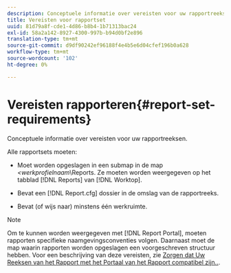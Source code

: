 ```yaml
---
description: Conceptuele informatie over vereisten voor uw rapportreeksen.
title: Vereisten voor rapportset
uuid: 81d79a8f-cde1-4d86-b8b4-1b71313bac24
exl-id: 58a2a142-8927-4300-997b-b94d0bf2e896
translation-type: tm+mt
source-git-commit: d9df90242ef96188f4e4b5e6d04cfef196b0a628
workflow-type: tm+mt
source-wordcount: '102'
ht-degree: 0%

---
```


# Vereisten rapporteren{#report-set-requirements}

Conceptuele informatie over vereisten voor uw rapportreeksen.

Alle rapportsets moeten:

* Moet worden opgeslagen in een submap in de map *&lt;werkprofielnaam*\Reports. Ze moeten worden weergegeven op het tabblad [!DNL Reports] van [!DNL Worktop].

* Bevat een [!DNL Report.cfg] dossier in de omslag van de rapportreeks.
* Bevat (of wijs naar) minstens één werkruimte.

>[!NOTE]
>
>Om te kunnen worden weergegeven met [!DNL Report Portal], moeten rapporten specifieke naamgevingsconventies volgen. Daarnaast moet de map waarin rapporten worden opgeslagen een voorgeschreven structuur hebben. Voor een beschrijving van deze vereisten, zie [Zorgen dat Uw Reeksen van het Rapport met het Portaal van het Rapport compatibel zijn..](../../home/c-rpt-oview/c-install-rpt-port/c-rpt-port-user-inter.md#section-2b141e5d198a4bbea455699126c24706).
